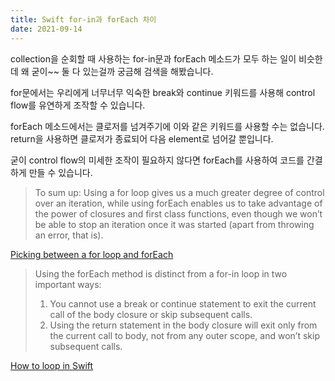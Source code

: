```yaml
---
title: Swift for-in과 forEach 차이
date: 2021-09-14
---
```


collection을 순회할 때 사용하는 for-in문과 forEach 메소드가 모두 하는 일이 비슷한데 왜 굳이~~ 둘 다 있는걸까 궁금해 검색을 해봤습니다. 

for문에서는 우리에게 너무너무 익숙한 break와 continue 키워드를 사용해 control flow를 유연하게 조작할 수 있습니다.

forEach 메소드에서는 클로저를 넘겨주기에 이와 같은 키워드를 사용할 수는 없습니다. return을 사용하면 클로저가 종료되어 다음 element로 넘어갈 뿐입니다.

굳이 control flow의 미세한 조작이 필요하지 않다면 forEach를 사용하여 코드를 간결하게 만들 수 있습니다.

> To sum up: Using a for loop gives us a much greater degree of control over an iteration, while using forEach enables us to take advantage of the power of closures and first class functions, even though we won’t be able to stop an iteration once it was started (apart from throwing an error, that is).

[Picking between a for loop and forEach](https://www.swiftbysundell.com/tips/picking-between-for-and-for-each/)


> Using the forEach method is distinct from a for-in loop in two important ways:
>
> 1. You cannot use a break or continue statement to exit the current call of the body closure or skip subsequent calls.
> 2. Using the return statement in the body closure will exit only from the current call to body, not from any outer scope, and won’t skip subsequent calls.

[How to loop in Swift](https://sarunw.com/posts/how-to-loop-in-swift/)